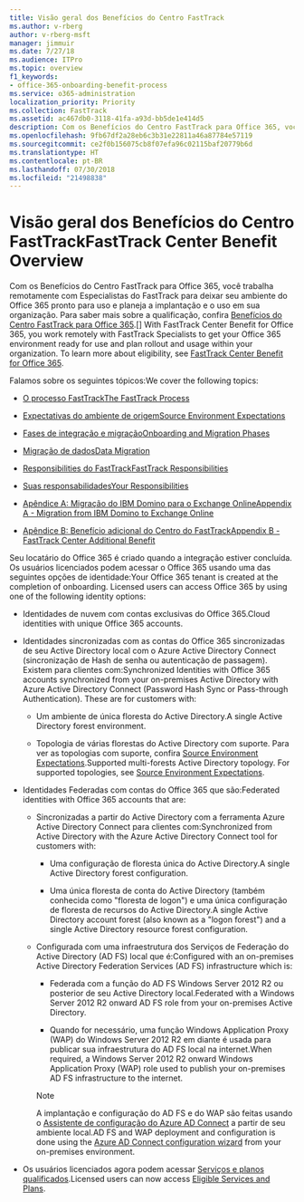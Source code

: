 ```yaml
---
title: Visão geral dos Benefícios do Centro FastTrack
ms.author: v-rberg
author: v-rberg-msft
manager: jimmuir
ms.date: 7/27/18
ms.audience: ITPro
ms.topic: overview
f1_keywords:
- office-365-onboarding-benefit-process
ms.service: o365-administration
localization_priority: Priority
ms.collection: FastTrack
ms.assetid: ac467db0-3118-41fa-a93d-bb5de1e414d5
description: Com os Benefícios do Centro FastTrack para Office 365, você trabalha remotamente com Especialistas do FastTrack para deixar seu ambiente do Office 365 pronto para uso e planeja a implantação e o uso em sua organização. Para saber mais sobre a qualificação, confira Benefícios do Centro FastTrack para Office 365.
ms.openlocfilehash: 9fb67df2a28eb6c3b31e22811a46a87784e57119
ms.sourcegitcommit: ce2f0b156075cb8f07efa96c02115baf20779b6d
ms.translationtype: HT
ms.contentlocale: pt-BR
ms.lasthandoff: 07/30/2018
ms.locfileid: "21498838"
---
```

# <a name="fasttrack-center-benefit-overview"></a><span data-ttu-id="fe1ea-104">Visão geral dos Benefícios do Centro FastTrack</span><span class="sxs-lookup"><span data-stu-id="fe1ea-104">FastTrack Center Benefit Overview</span></span>

<span data-ttu-id="fe1ea-p102">Com os Benefícios do Centro FastTrack para Office 365, você trabalha remotamente com Especialistas do FastTrack para deixar seu ambiente do Office 365 pronto para uso e planeja a implantação e o uso em sua organização. Para saber mais sobre a qualificação, confira [Benefícios do Centro FastTrack para Office 365](fasttrack-benefit-for-office-365.md).</span><span class="sxs-lookup"><span data-stu-id="fe1ea-p102">[] With FastTrack Center Benefit for Office 365, you work remotely with FastTrack Specialists to get your Office 365 environment ready for use and plan rollout and usage within your organization. To learn more about eligibility, see [FastTrack Center Benefit for Office 365](fasttrack-benefit-for-office-365.md).</span></span>
  
<span data-ttu-id="fe1ea-107">Falamos sobre os seguintes tópicos:</span><span class="sxs-lookup"><span data-stu-id="fe1ea-107">We cover the following topics:</span></span>
  
- [<span data-ttu-id="fe1ea-108">O processo FastTrack</span><span class="sxs-lookup"><span data-stu-id="fe1ea-108">The FastTrack Process</span></span>](fasttrack-process.md)
    
- [<span data-ttu-id="fe1ea-109">Expectativas do ambiente de origem</span><span class="sxs-lookup"><span data-stu-id="fe1ea-109">Source Environment Expectations</span></span>](environment-expectations.md)
    
- [<span data-ttu-id="fe1ea-110">Fases de integração e migração</span><span class="sxs-lookup"><span data-stu-id="fe1ea-110">Onboarding and Migration Phases</span></span>](onboarding-and-migration.md)
    
- [<span data-ttu-id="fe1ea-111">Migração de dados</span><span class="sxs-lookup"><span data-stu-id="fe1ea-111">Data Migration</span></span>](data-migration.md)
    
- [<span data-ttu-id="fe1ea-112">Responsibilities do FastTrack</span><span class="sxs-lookup"><span data-stu-id="fe1ea-112">FastTrack Responsibilities</span></span>](fasttrack-responsibilities.md)
    
- [<span data-ttu-id="fe1ea-113">Suas responsabilidades</span><span class="sxs-lookup"><span data-stu-id="fe1ea-113">Your Responsibilities</span></span>](your-responsibilities.md)
    
- [<span data-ttu-id="fe1ea-114">Apêndice A: Migração do IBM Domino para o Exchange Online</span><span class="sxs-lookup"><span data-stu-id="fe1ea-114">Appendix A - Migration from IBM Domino to Exchange Online</span></span>](from-ibm-domino-to-exchange-online.md)
    
- [<span data-ttu-id="fe1ea-115">Apêndice B: Benefício adicional do Centro do FastTrack</span><span class="sxs-lookup"><span data-stu-id="fe1ea-115">Appendix B - FastTrack Center Additional Benefit</span></span>](fasttrack-additional-benefits.md)
    
<span data-ttu-id="fe1ea-p103">Seu locatário do Office 365 é criado quando a integração estiver concluída. Os usuários licenciados podem acessar o Office 365 usando uma das seguintes opções de identidade:</span><span class="sxs-lookup"><span data-stu-id="fe1ea-p103">Your Office 365 tenant is created at the completion of onboarding. Licensed users can access Office 365 by using one of the following identity options:</span></span>
  
- <span data-ttu-id="fe1ea-118">Identidades de nuvem com contas exclusivas do Office 365.</span><span class="sxs-lookup"><span data-stu-id="fe1ea-118">Cloud identities with unique Office 365 accounts.</span></span>
    
- <span data-ttu-id="fe1ea-p104">Identidades sincronizadas com as contas do Office 365 sincronizadas de seu Active Directory local com o Azure Active Directory Connect (sincronização de Hash de senha ou autenticação de passagem). Existem para clientes com:</span><span class="sxs-lookup"><span data-stu-id="fe1ea-p104">Synchronized Identities with Office 365 accounts synchronized from your on-premises Active Directory with Azure Active Directory Connect (Password Hash Sync or Pass-through Authentication). These are for customers with:</span></span>
    
  - <span data-ttu-id="fe1ea-121">Um ambiente de única floresta do Active Directory.</span><span class="sxs-lookup"><span data-stu-id="fe1ea-121">A single Active Directory forest environment.</span></span>
    
  - <span data-ttu-id="fe1ea-p105">Topologia de várias florestas do Active Directory com suporte. Para ver as topologias com suporte, confira [Source Environment Expectations](environment-expectations.md).</span><span class="sxs-lookup"><span data-stu-id="fe1ea-p105">Supported multi-forests Active Directory topology. For supported topologies, see [Source Environment Expectations](environment-expectations.md).</span></span>
    
- <span data-ttu-id="fe1ea-124">Identidades Federadas com contas do Office 365 que são:</span><span class="sxs-lookup"><span data-stu-id="fe1ea-124">Federated identities with Office 365 accounts that are:</span></span>
    
  - <span data-ttu-id="fe1ea-125">Sincronizadas a partir do Active Directory com a ferramenta Azure Active Directory Connect para clientes com:</span><span class="sxs-lookup"><span data-stu-id="fe1ea-125">Synchronized from Active Directory with the Azure Active Directory Connect tool for customers with:</span></span>
    
      - <span data-ttu-id="fe1ea-126">Uma configuração de floresta única do Active Directory.</span><span class="sxs-lookup"><span data-stu-id="fe1ea-126">A single Active Directory forest configuration.</span></span>
    
      - <span data-ttu-id="fe1ea-127">Uma única floresta de conta do Active Directory (também conhecida como "floresta de logon") e uma única configuração de floresta de recursos do Active Directory.</span><span class="sxs-lookup"><span data-stu-id="fe1ea-127">A single Active Directory account forest (also known as a "logon forest") and a single Active Directory resource forest configuration.</span></span>
    
  - <span data-ttu-id="fe1ea-128">Configurada com uma infraestrutura dos Serviços de Federação do Active Directory (AD FS) local que é:</span><span class="sxs-lookup"><span data-stu-id="fe1ea-128">Configured with an on-premises Active Directory Federation Services (AD FS) infrastructure which is:</span></span>
    
      - <span data-ttu-id="fe1ea-129">Federada com a função do AD FS Windows Server 2012 R2 ou posterior de seu Active Directory local.</span><span class="sxs-lookup"><span data-stu-id="fe1ea-129">Federated with a Windows Server 2012 R2 onward AD FS role from your on-premises Active Directory.</span></span>
    
      - <span data-ttu-id="fe1ea-130">Quando for necessário, uma função Windows Application Proxy (WAP) do Windows Server 2012 R2 em diante é usada para publicar sua infraestrutura do AD FS local na internet.</span><span class="sxs-lookup"><span data-stu-id="fe1ea-130">When required, a Windows Server 2012 R2 onward Windows Application Proxy (WAP) role used to publish your on-premises AD FS infrastructure to the internet.</span></span>
    
    > [!NOTE]
    > <span data-ttu-id="fe1ea-131">A implantação e configuração do AD FS e do WAP são feitas usando o [Assistente de configuração do Azure AD Connect](https://go.microsoft.com/fwlink/?linkid=844794) a partir de seu ambiente local.</span><span class="sxs-lookup"><span data-stu-id="fe1ea-131">AD FS and WAP deployment and configuration is done using the [Azure AD Connect configuration wizard](https://go.microsoft.com/fwlink/?linkid=844794) from your on-premises environment.</span></span> 
  
- <span data-ttu-id="fe1ea-132">Os usuários licenciados agora podem acessar [Serviços e planos qualificados](eligible-services-and-plans.md).</span><span class="sxs-lookup"><span data-stu-id="fe1ea-132">Licensed users can now access [Eligible Services and Plans](eligible-services-and-plans.md).</span></span>
    

 

